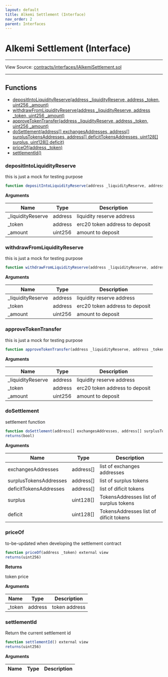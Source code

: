 ```yaml
---
layout: default
title: Alkemi Settlement (Interface)
nav_order: 2
parent: Interfaces
---
```


# Alkemi Settlement (Interface)

---

View Source: [contracts/interfaces/IAlkemiSettlement.sol](../contracts/interfaces/IAlkemiSettlement.sol)

---

## Functions

- [depositIntoLiquidityReserve(address _liquidityReserve, address _token, uint256 _amount)](#depositintoliquidityreserve)
- [withdrawFromLiquidityReserve(address _liquidityReserve, address _token, uint256 _amount)](#withdrawfromliquidityreserve)
- [approveTokenTransfer(address _liquidityReserve, address _token, uint256 _amount)](#approvetokentransfer)
- [doSettlement(address[] exchangesAddresses, address[] surplusTokensAddresses, address[] deficitTokensAddresses, uint128[] surplus, uint128[] deficit)](#dosettlement)
- [priceOf(address _token)](#priceof)
- [settlementId()](#settlementid)

### depositIntoLiquidityReserve

this is just a mock for testing purpose

```js
function depositIntoLiquidityReserve(address _liquidityReserve, address _token, uint256 _amount) external payable
```

**Arguments**

| Name        | Type           | Description  |
| ------------- |------------- | -----|
| _liquidityReserve | address | liquidity reserve address |
| _token | address | erc20 token address to deposit |
| _amount | uint256 | amount to deposit |

### withdrawFromLiquidityReserve

this is just a mock for testing purpose

```js
function withdrawFromLiquidityReserve(address _liquidityReserve, address _token, uint256 _amount) public nonpayable
```

**Arguments**

| Name        | Type           | Description  |
| ------------- |------------- | -----|
| _liquidityReserve | address | liquidity reserve address |
| _token | address | erc20 token address to deposit |
| _amount | uint256 | amount to deposit |

### approveTokenTransfer

this is just a mock for testing purpose

```js
function approveTokenTransfer(address _liquidityReserve, address _token, uint256 _amount) external nonpayable
```

**Arguments**

| Name        | Type           | Description  |
| ------------- |------------- | -----|
| _liquidityReserve | address | liquidity reserve address |
| _token | address | erc20 token address to deposit |
| _amount | uint256 | amount to deposit |

### doSettlement

settlement function

```js
function doSettlement(address[] exchangesAddresses, address[] surplusTokensAddresses, address[] deficitTokensAddresses, uint128[] surplus, uint128[] deficit) external pure
returns(bool)
```

**Arguments**

| Name        | Type           | Description  |
| ------------- |------------- | -----|
| exchangesAddresses | address[] | list of exchanges addresses |
| surplusTokensAddresses | address[] | list of surplus tokens |
| deficitTokensAddresses | address[] | list of dificit tokens |
| surplus | uint128[] | TokensAddresses list of surplus tokens |
| deficit | uint128[] | TokensAddresses list of dificit tokens |

### priceOf

to-be-updated when developing the settlement contract

```js
function priceOf(address _token) external view
returns(uint256)
```

**Returns**

token price

**Arguments**

| Name        | Type           | Description  |
| ------------- |------------- | -----|
| _token | address | token address |

### settlementId

Return the current settlement id

```js
function settlementId() external view
returns(uint256)
```

**Arguments**

| Name        | Type           | Description  |
| ------------- |------------- | -----|
